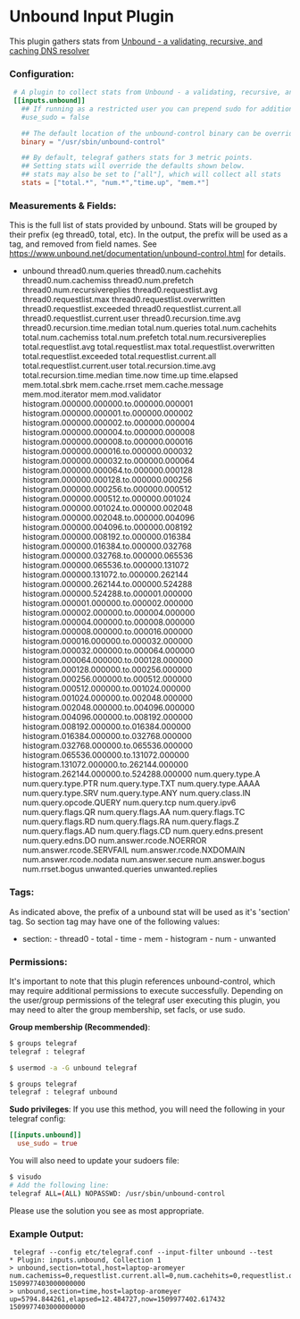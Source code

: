 # Unbound Input Plugin

This plugin gathers stats from [Unbound - a validating, recursive, and caching DNS resolver](https://www.unbound.net/)

### Configuration:

```toml
 # A plugin to collect stats from Unbound - a validating, recursive, and caching DNS resolver
 [[inputs.unbound]]
   ## If running as a restricted user you can prepend sudo for additional access:
   #use_sudo = false

   ## The default location of the unbound-control binary can be overridden with:
   binary = "/usr/sbin/unbound-control"

   ## By default, telegraf gathers stats for 3 metric points.
   ## Setting stats will override the defaults shown below.
   ## stats may also be set to ["all"], which will collect all stats
   stats = ["total.*", "num.*","time.up", "mem.*"]
```

### Measurements & Fields:

This is the full list of stats provided by unbound. Stats will be grouped by their prefix (eg thread0,
total, etc). In the output, the prefix will be used as a tag, and removed from field names. See
https://www.unbound.net/documentation/unbound-control.html for details.

- unbound
    thread0.num.queries
    thread0.num.cachehits
    thread0.num.cachemiss
    thread0.num.prefetch
    thread0.num.recursivereplies
    thread0.requestlist.avg
    thread0.requestlist.max
    thread0.requestlist.overwritten
    thread0.requestlist.exceeded
    thread0.requestlist.current.all
    thread0.requestlist.current.user
    thread0.recursion.time.avg
    thread0.recursion.time.median
    total.num.queries
    total.num.cachehits
    total.num.cachemiss
    total.num.prefetch
    total.num.recursivereplies
    total.requestlist.avg
    total.requestlist.max
    total.requestlist.overwritten
    total.requestlist.exceeded
    total.requestlist.current.all
    total.requestlist.current.user
    total.recursion.time.avg
    total.recursion.time.median
    time.now
    time.up
    time.elapsed
    mem.total.sbrk
    mem.cache.rrset
    mem.cache.message
    mem.mod.iterator
    mem.mod.validator
    histogram.000000.000000.to.000000.000001
    histogram.000000.000001.to.000000.000002
    histogram.000000.000002.to.000000.000004
    histogram.000000.000004.to.000000.000008
    histogram.000000.000008.to.000000.000016
    histogram.000000.000016.to.000000.000032
    histogram.000000.000032.to.000000.000064
    histogram.000000.000064.to.000000.000128
    histogram.000000.000128.to.000000.000256
    histogram.000000.000256.to.000000.000512
    histogram.000000.000512.to.000000.001024
    histogram.000000.001024.to.000000.002048
    histogram.000000.002048.to.000000.004096
    histogram.000000.004096.to.000000.008192
    histogram.000000.008192.to.000000.016384
    histogram.000000.016384.to.000000.032768
    histogram.000000.032768.to.000000.065536
    histogram.000000.065536.to.000000.131072
    histogram.000000.131072.to.000000.262144
    histogram.000000.262144.to.000000.524288
    histogram.000000.524288.to.000001.000000
    histogram.000001.000000.to.000002.000000
    histogram.000002.000000.to.000004.000000
    histogram.000004.000000.to.000008.000000
    histogram.000008.000000.to.000016.000000
    histogram.000016.000000.to.000032.000000
    histogram.000032.000000.to.000064.000000
    histogram.000064.000000.to.000128.000000
    histogram.000128.000000.to.000256.000000
    histogram.000256.000000.to.000512.000000
    histogram.000512.000000.to.001024.000000
    histogram.001024.000000.to.002048.000000
    histogram.002048.000000.to.004096.000000
    histogram.004096.000000.to.008192.000000
    histogram.008192.000000.to.016384.000000
    histogram.016384.000000.to.032768.000000
    histogram.032768.000000.to.065536.000000
    histogram.065536.000000.to.131072.000000
    histogram.131072.000000.to.262144.000000
    histogram.262144.000000.to.524288.000000
    num.query.type.A
    num.query.type.PTR
    num.query.type.TXT
    num.query.type.AAAA
    num.query.type.SRV
    num.query.type.ANY
    num.query.class.IN
    num.query.opcode.QUERY
    num.query.tcp
    num.query.ipv6
    num.query.flags.QR
    num.query.flags.AA
    num.query.flags.TC
    num.query.flags.RD
    num.query.flags.RA
    num.query.flags.Z
    num.query.flags.AD
    num.query.flags.CD
    num.query.edns.present
    num.query.edns.DO
    num.answer.rcode.NOERROR
    num.answer.rcode.SERVFAIL
    num.answer.rcode.NXDOMAIN
    num.answer.rcode.nodata
    num.answer.secure
    num.answer.bogus
    num.rrset.bogus
    unwanted.queries
    unwanted.replies

### Tags:

As indicated above, the  prefix of a unbound stat will be used as it's 'section' tag. So section tag may have one of
the following values:
- section:
      - thread0
      - total
      - time
      - mem
      - histogram
      - num
      - unwanted

### Permissions:

It's important to note that this plugin references unbound-control, which may require additional permissions to execute successfully.
Depending on the user/group permissions of the telegraf user executing this plugin, you may need to alter the group membership, set facls, or use sudo.

**Group membership (Recommended)**:
```bash
$ groups telegraf
telegraf : telegraf

$ usermod -a -G unbound telegraf

$ groups telegraf
telegraf : telegraf unbound
```

**Sudo privileges**:
If you use this method, you will need the following in your telegraf config:
```toml
[[inputs.unbound]]
  use_sudo = true
```

You will also need to update your sudoers file:
```bash
$ visudo
# Add the following line:
telegraf ALL=(ALL) NOPASSWD: /usr/sbin/unbound-control
```

Please use the solution you see as most appropriate.

### Example Output:

```
 telegraf --config etc/telegraf.conf --input-filter unbound --test
* Plugin: inputs.unbound, Collection 1
> unbound,section=total,host=laptop-aromeyer num.cachemiss=0,requestlist.current.all=0,num.cachehits=0,requestlist.overwritten=0,requestlist.max=0,num.recursivereplies=0,requestlist.avg=0,recursion.time.avg=0,recursion.time.median=0,num.prefetch=0,requestlist.exceeded=0,requestlist.current.user=0,tcpusage=0,num.queries=0 1509977403000000000
> unbound,section=time,host=laptop-aromeyer up=5794.844261,elapsed=12.484727,now=1509977402.617432 1509977403000000000

```
